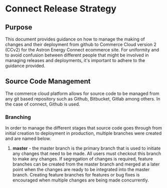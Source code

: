 # Connect Release Strategy

## Purpose
This document provides guidance on how to manage the making of changes and their deployment from github to Commerce Cloud version 2 (CCv2) for the Astron Energy Connect ecommerce site. For uniformity and to avoid confusion between different people that might be involved in managing releases and deployments, it's important to adhere to the guidance provided. 

## Source Code Management
The commerce cloud platform allows for source code to be managed from any git based repository such as Github, Bitbucket, Gitlab among others. In the case of connect, Github is used. 

### Branching 
In order to manage the different stages that source code goes through from initial creation to deployment in production, multiple branches were created and are named below. 

 1. **master** - the master branch is the primary branch that is used to initiate any changes that need to be made. All users must checkout this branch to make any changes. If segregation of changes is required, feature branches can be created from the master branch and merged at a later point when the changes are ready to be integrated into the master branch. Creating feature branches for features or bug fixes is encouraged when multiple changes are being made concurrently. 

<!--stackedit_data:
eyJoaXN0b3J5IjpbMTExNjA0MjkwNl19
-->